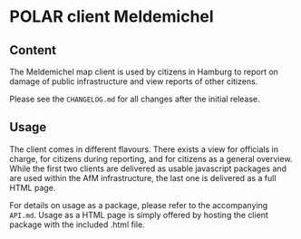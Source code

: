 # POLAR client Meldemichel

## Content

The Meldemichel map client is used by citizens in Hamburg to report on damage of public infrastructure and view reports of other citizens.

Please see the `CHANGELOG.md` for all changes after the initial release.

## Usage

The client comes in different flavours. There exists a view for officials in charge, for citizens during reporting, and for citizens as a general overview. While the first two clients are delivered as usable javascript packages and are used within the AfM infrastructure, the last one is delivered as a full HTML page.

For details on usage as a package, please refer to the accompanying `API.md`. Usage as a HTML page is simply offered by hosting the client package with the included .html file.
